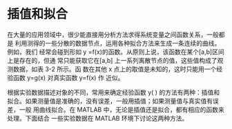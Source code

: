 # 插值和拟合

在大量的应用领域中，很少能直接用分析方法求得系统变量之间函数关系，一般都是
利用测得的一些分散的数据节点，运用各种拟合方法来生成一条连续的曲线。例如，我们
经常会碰到形如 y =f(x)的函数。从原则上说，该函数在某个[a,b]区间上是存在的，但通
常只能获取它在[a,b] 上一系列离散节点的值，这些值构成了观测数据，如表 3-2 所示。函
数在其他 x 点上的取值是未知的，这时只能用一个经验函数 y=g(x) 对真实函数 y=f(x) 作
近似。

根据实验数据描述对象的不同，常用来确定经验函数 y( ) 的方法有两种：插值和
拟合。如果测量值是准确的，没有误差，一般用插值；如果测量值与真实值有误差，一般
用曲线拟合。在 MATLAB 中，无论是插值还是拟合，都有相应的函数来处理。下面结合
一些实验数据在 MATLAB 环境下讨论这两种方法。
